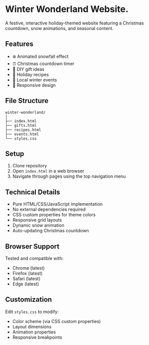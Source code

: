 # Winter Wonderland Website.

A festive, interactive holiday-themed website featuring a Christmas countdown, snow animations, and seasonal content.

## Features

- ❄️ Animated snowfall effect
- ⏰ Christmas countdown timer
- 🎁 DIY gift ideas
- 🍪 Holiday recipes
- 🎉 Local winter events
- 📱 Responsive design

## File Structure

```
winter-wonderland/
│
├── index.html
├── gifts.html
├── recipes.html
├── events.html
└── styles.css
```

## Setup

1. Clone repository
2. Open `index.html` in a web browser
3. Navigate through pages using the top navigation menu

## Technical Details

- Pure HTML/CSS/JavaScript implementation
- No external dependencies required
- CSS custom properties for theme colors
- Responsive grid layouts
- Dynamic snow animation
- Auto-updating Christmas countdown

## Browser Support

Tested and compatible with:
- Chrome (latest)
- Firefox (latest)
- Safari (latest)
- Edge (latest)

## Customization

Edit `styles.css` to modify:
- Color scheme (via CSS custom properties)
- Layout dimensions
- Animation properties
- Responsive breakpoints
